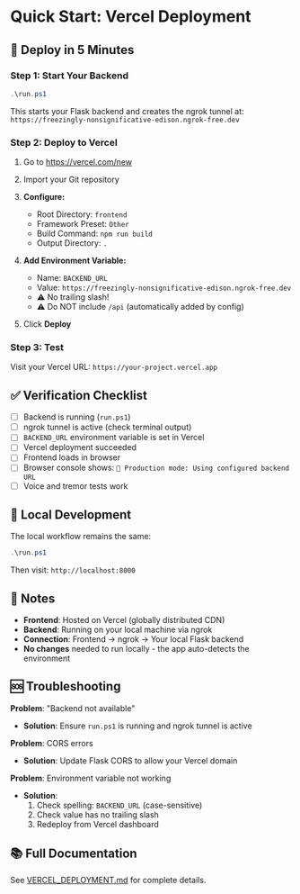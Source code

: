 # Quick Start: Vercel Deployment

## 🚀 Deploy in 5 Minutes

### Step 1: Start Your Backend
```powershell
.\run.ps1
```
This starts your Flask backend and creates the ngrok tunnel at:
`https://freezingly-nonsignificative-edison.ngrok-free.dev`

### Step 2: Deploy to Vercel

1. Go to https://vercel.com/new
2. Import your Git repository
3. **Configure:**
   - Root Directory: `frontend`
   - Framework Preset: `Other`
   - Build Command: `npm run build`
   - Output Directory: `.`

4. **Add Environment Variable:**
   - Name: `BACKEND_URL`
   - Value: `https://freezingly-nonsignificative-edison.ngrok-free.dev`
   - ⚠️ No trailing slash!
   - ⚠️ Do NOT include `/api` (automatically added by config)

5. Click **Deploy**

### Step 3: Test
Visit your Vercel URL: `https://your-project.vercel.app`

## ✅ Verification Checklist

- [ ] Backend is running (`run.ps1`)
- [ ] ngrok tunnel is active (check terminal output)
- [ ] `BACKEND_URL` environment variable is set in Vercel
- [ ] Vercel deployment succeeded
- [ ] Frontend loads in browser
- [ ] Browser console shows: `🚀 Production mode: Using configured backend URL`
- [ ] Voice and tremor tests work

## 🔧 Local Development 

The local workflow remains the same:
```powershell
.\run.ps1
```

Then visit: `http://localhost:8000`

## 📝 Notes

- **Frontend**: Hosted on Vercel (globally distributed CDN)
- **Backend**: Running on your local machine via ngrok
- **Connection**: Frontend → ngrok → Your local Flask backend
- **No changes** needed to run locally - the app auto-detects the environment

## 🆘 Troubleshooting

**Problem**: "Backend not available"
- **Solution**: Ensure `run.ps1` is running and ngrok tunnel is active

**Problem**: CORS errors
- **Solution**: Update Flask CORS to allow your Vercel domain

**Problem**: Environment variable not working
- **Solution**: 
  1. Check spelling: `BACKEND_URL` (case-sensitive)
  2. Check value has no trailing slash
  3. Redeploy from Vercel dashboard

## 📚 Full Documentation

See [VERCEL_DEPLOYMENT.md](VERCEL_DEPLOYMENT.md) for complete details.

